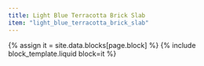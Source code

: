 ```yaml
---
title: Light Blue Terracotta Brick Slab
item: "light_blue_terracotta_brick_slab"
---
```


{% assign it = site.data.blocks[page.block] %}
{% include block_template.liquid block=it %}

